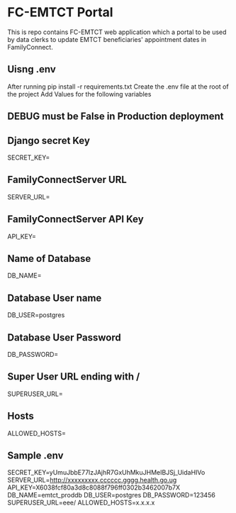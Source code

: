# FC-EMTCT Portal

This is repo contains FC-EMTCT web application which a portal to be used by data clerks to update EMTCT
beneficiaries' appointment dates in FamilyConnect.

## Uisng .env

After running pip install -r requirements.txt
Create the .env file at the root of the project
Add Values for the following variables

## DEBUG must be False in Production deployment

## Django secret Key

SECRET_KEY=

## FamilyConnectServer URL

SERVER_URL=

## FamilyConnectServer API Key

API_KEY=

## Name of Database

DB_NAME=

## Database User name

DB_USER=postgres

## Database User Password

DB_PASSWORD=

## Super User URL ending with /

SUPERUSER_URL=

## Hosts

ALLOWED_HOSTS=

## Sample .env

SECRET_KEY=yUmuJbbE77lzJAjhR7GxUhMkuJHMeIBJSj_UidaHIVo
SERVER_URL=http://xxxxxxxxx.cccccc.gggg.health.go.ug
API_KEY=X6038fcf80a3d8c8088f796ff0302b3462007b7X
DB_NAME=emtct_proddb
DB_USER=postgres
DB_PASSWORD=123456
SUPERUSER_URL=eee/
ALLOWED_HOSTS=x.x.x.x

